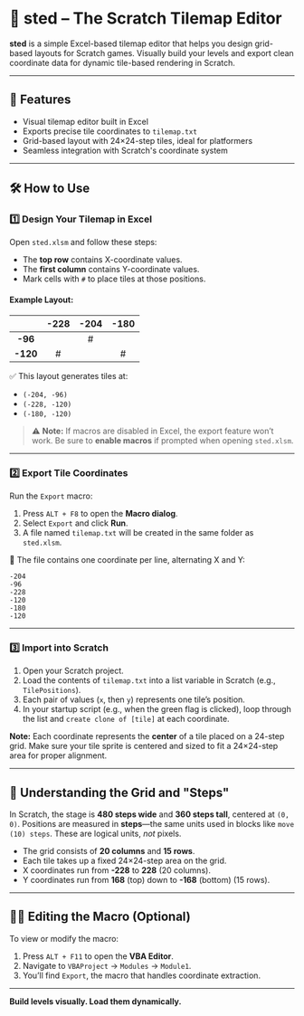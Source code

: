 # 🧱 sted – The Scratch Tilemap Editor

**sted** is a simple Excel-based tilemap editor that helps you design grid-based layouts for Scratch games. Visually build your levels and export clean coordinate data for dynamic tile-based rendering in Scratch.

---

## 🚀 Features

- Visual tilemap editor built in Excel
- Exports precise tile coordinates to `tilemap.txt`
- Grid-based layout with 24×24-step tiles, ideal for platformers
- Seamless integration with Scratch's coordinate system

---

## 🛠 How to Use

### 1️⃣ Design Your Tilemap in Excel

Open `sted.xlsm` and follow these steps:

- The **top row** contains X-coordinate values.
- The **first column** contains Y-coordinate values.
- Mark cells with `#` to place tiles at those positions.

#### Example Layout:

|          | -228 | -204 | -180 |
| :------: | :--: | :--: | :--: |
| **-96**  |      |  #   |      |
| **-120** |  #   |      |  #   |

✅ This layout generates tiles at:

- `(-204, -96)`
- `(-228, -120)`
- `(-180, -120)`

> ⚠️ **Note:** If macros are disabled in Excel, the export feature won’t work. Be sure to **enable macros** if prompted when opening `sted.xlsm`.

---

### 2️⃣ Export Tile Coordinates

Run the `Export` macro:

1. Press `ALT + F8` to open the **Macro dialog**.
2. Select `Export` and click **Run**.
3. A file named `tilemap.txt` will be created in the same folder as `sted.xlsm`.

📄 The file contains one coordinate per line, alternating X and Y:

```
-204
-96
-228
-120
-180
-120
```

---

### 3️⃣ Import into Scratch

1. Open your Scratch project.
2. Load the contents of `tilemap.txt` into a list variable in Scratch (e.g., `TilePositions`).
3. Each pair of values (`x`, then `y`) represents one tile’s position.
4. In your startup script (e.g., when the green flag is clicked), loop through the list and `create clone of [tile]` at each coordinate.

**Note:** Each coordinate represents the **center** of a tile placed on a 24-step grid. Make sure your tile sprite is centered and sized to fit a 24×24-step area for proper alignment.

---

## 📏 Understanding the Grid and "Steps"

In Scratch, the stage is **480 steps wide** and **360 steps tall**, centered at `(0, 0)`. Positions are measured in **steps**—the same units used in blocks like `move (10) steps`. These are logical units, _not_ pixels.

- The grid consists of **20 columns** and **15 rows**.
- Each tile takes up a fixed 24×24-step area on the grid.
- X coordinates run from **-228** to **228** (20 columns).
- Y coordinates run from **168** (top) down to **-168** (bottom) (15 rows).

---

## 🧑‍💻 Editing the Macro (Optional)

To view or modify the macro:

1. Press `ALT + F11` to open the **VBA Editor**.
2. Navigate to `VBAProject` → `Modules` → `Module1`.
3. You’ll find `Export`, the macro that handles coordinate extraction.

---

**Build levels visually. Load them dynamically.**
